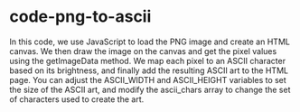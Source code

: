 # code-png-to-ascii
In this code, we use JavaScript to load the PNG image and create an HTML canvas. We then draw the image on the canvas and get the pixel values using the getImageData method. We map each pixel to an ASCII character based on its brightness, and finally add the resulting ASCII art to the HTML page. You can adjust the ASCII_WIDTH and ASCII_HEIGHT variables to set the size of the ASCII art, and modify the ascii_chars array to change the set of characters used to create the art.
